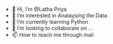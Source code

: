 - 👋 Hi, I’m @Latha Priya
- 👀 I’m interested in Analaysing the Data
- 🌱 I’m currently learning Python
- 💞️ I’m looking to collaborate on ...
- 📫 How to reach me  through mail

<!---
Swerekha/Latha is a ✨ special ✨ repository because its `README.md` (this file) appears on your GitHub profile.
You can click the Preview link to take a look at your changes.
--->
